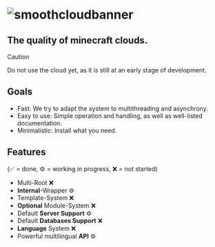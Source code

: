 # ![smoothcloudbanner](https://github.com/SmoothServices/SmoothCloud/assets/96041552/54521fde-d9bb-45af-bbb6-b984ccd25a6d)

## The quality of minecraft clouds.

> [!CAUTION]
> Do not use the cloud yet, as it is still at an early stage of development.

## Goals

- Fast: We try to adapt the system to multithreading and asynchrony.
- Easy to use: Simple operation and handling, as well as well-listed documentation.
- Minimalistic: Install what you need.

## Features

(✅ = done, ⚙️ = working in progress, ❌ = not started)

- Multi-Root ❌
- **Internal**-Wrapper ⚙️
- Template-System ❌
- **Optional** Module-System ❌
- Default **Server Support** ⚙️
- Default **Databases Support** ❌
- **Language** System ❌
- Powerful multilingual **API** ⚙️
